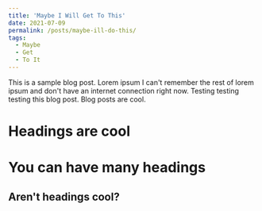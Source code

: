 ```yaml
---
title: 'Maybe I Will Get To This'
date: 2021-07-09
permalink: /posts/maybe-ill-do-this/
tags:
  - Maybe
  - Get
  - To It
---
```


This is a sample blog post. Lorem ipsum I can't remember the rest of lorem ipsum and don't have an internet connection right now. Testing testing testing this blog post. Blog posts are cool.

Headings are cool
======

You can have many headings
======

Aren't headings cool?
------
